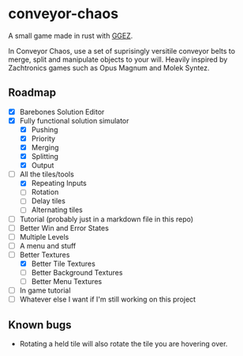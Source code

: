 # conveyor-chaos
A small game made in rust with [GGEZ](https://ggez.rs/).

In Conveyor Chaos, use a set of suprisingly versitile conveyor belts to merge, split and manipulate objects to your will. Heavily inspired by Zachtronics games such as Opus Magnum and Molek Syntez.

## Roadmap
- [X] Barebones Solution Editor
- [X] Fully functional solution simulator
  - [X] Pushing
  - [X] Priority
  - [X] Merging
  - [X] Splitting
  - [X] Output
- [ ] All the tiles/tools
  - [X] Repeating Inputs
  - [ ] Rotation
  - [ ] Delay tiles
  - [ ] Alternating tiles
- [ ] Tutorial (probably just in a markdown file in this repo)
- [ ] Better Win and Error States
- [ ] Multiple Levels
- [ ] A menu and stuff
- [ ] Better Textures
  - [X] Better Tile Textures
  - [ ] Better Background Textures
  - [ ] Better Menu Textures
- [ ] In game tutorial
- [ ] Whatever else I want if I'm still working on this project

## Known bugs
 - Rotating a held tile will also rotate the tile you are hovering over.

